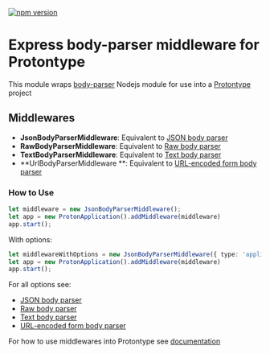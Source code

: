 [![npm version](https://badge.fury.io/js/proton-body-parser.svg)](https://badge.fury.io/js/proton-body-parser)

# Express body-parser middleware for Protontype

This module wraps [body-parser](https://github.com/expressjs/body-parser) Nodejs module for use into a [Protontype](https://protontype.github.io/) project

## Middlewares
- **JsonBodyParserMiddleware**: Equivalent to [JSON body parser](https://github.com/expressjs/body-parser/blob/master/README.md#bodyparserjsonoptions)
- **RawBodyParserMiddleware**: Equivalent to [Raw body parser](https://github.com/expressjs/body-parser/blob/master/README.md#bodyparserrawoptions)
- **TextBodyParserMiddleware**: Equivalent to [Text body parser](https://github.com/expressjs/body-parser/blob/master/README.md#bodyparsertextoptions)
- **UrlBodyParserMiddleware **: Equivalent to [URL-encoded form body parser](https://github.com/expressjs/body-parser/blob/master/README.md#bodyparserurlencodedoptions)

### How to Use

```typescript
let middleware = new JsonBodyParserMiddleware();
let app = new ProtonApplication().addMiddleware(middleware)
app.start();
```

With options:

```typescript
let middlewareWithOptions = new JsonBodyParserMiddleware({ type: 'application/*+json' });
let app = new ProtonApplication().addMiddleware(middleware)
app.start();
```

For all options see: 
* [JSON body parser](https://github.com/expressjs/body-parser/blob/master/README.md#bodyparserjsonoptions)
* [Raw body parser](https://github.com/expressjs/body-parser/blob/master/README.md#bodyparserrawoptions)
* [Text body parser](https://github.com/expressjs/body-parser/blob/master/README.md#bodyparsertextoptions)
* [URL-encoded form body parser](https://github.com/expressjs/body-parser/blob/master/README.md#bodyparserurlencodedoptions)

For how to use middlewares into Protontype see [documentation](https://protontype.github.io/middlewares/)
